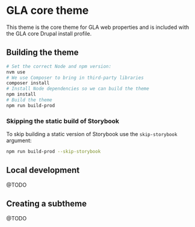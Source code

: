 # GLA core theme

This theme is the core theme for GLA web properties and is included with the GLA
core Drupal install profile.

## Building the theme

```bash
# Set the correct Node and npm version:
nvm use
# We use Composer to bring in third-party libraries
composer install
# Install Node dependencies so we can build the theme
npm install
# Build the theme
npm run build-prod
```

### Skipping the static build of Storybook

To skip building a static version of Storybook use the `skip-storybook`
argument:

```bash
npm run build-prod --skip-storybook
```

## Local development

@TODO

## Creating a subtheme

@TODO
